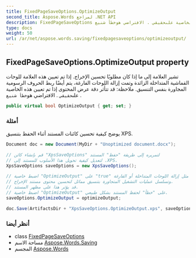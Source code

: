 ```yaml
---
title: FixedPageSaveOptions.OptimizeOutput
second_title: Aspose.Words لمراجع .NET API
description: FixedPageSaveOptions ملكية. تشير العلامة إلى ما إذا كان مطلوبًا تحسين الإخراج. إذا تم تعيين هذه العلامة للوحات القماشية المتداخلة الزائدة وتمت إزالة اللوحات الفارغة يتم أيضًا ربط الحروف الرسومية المجاورة بنفس التنسيق. ملاحظة قد تتأثر دقة عرض المحتوى إذا تم تعيين هذه الخاصية علىحقيقي . الافتراضي هوخطأ شنيع .
type: docs
weight: 50
url: /ar/net/aspose.words.saving/fixedpagesaveoptions/optimizeoutput/
---
```

## FixedPageSaveOptions.OptimizeOutput property

تشير العلامة إلى ما إذا كان مطلوبًا تحسين الإخراج. إذا تم تعيين هذه العلامة للوحات القماشية المتداخلة الزائدة وتمت إزالة اللوحات الفارغة، يتم أيضًا ربط الحروف الرسومية المجاورة بنفس التنسيق. ملاحظة: قد تتأثر دقة عرض المحتوى إذا تم تعيين هذه الخاصية على`حقيقي` . الافتراضي هو`خطأ شنيع` .

```csharp
public virtual bool OptimizeOutput { get; set; }
```

### أمثلة

يوضح كيفية تحسين كائنات المستند أثناء الحفظ بتنسيق XPS.

```csharp
Document doc = new Document(MyDir + "Unoptimized document.docx");

// قم بإنشاء كائن "XpsSaveOptions" لتمريره إلى طريقة "حفظ" المستند
// لتعديل كيفية تحويل هذا الأسلوب للمستند إلى .XPS.
XpsSaveOptions saveOptions = new XpsSaveOptions();

// اضبط خاصية "OptimizeOutput" على "true" لاتخاذ إجراءات مثل إزالة اللوحات المتداخلة أو الفارغة
// وتسلسل عمليات التشغيل المتجاورة بتنسيق مماثل لتحسين محتوى مستند الإخراج.
// قد يؤثر هذا على مظهر المستند.
// اضبط خاصية "OptimizeOutput" على "خطأ" لحفظ المستند بشكل طبيعي.
saveOptions.OptimizeOutput = optimizeOutput;

doc.Save(ArtifactsDir + "XpsSaveOptions.OptimizeOutput.xps", saveOptions);
```

### أنظر أيضا

* class [FixedPageSaveOptions](../)
* مساحة الاسم [Aspose.Words.Saving](../../fixedpagesaveoptions/)
* المجسم [Aspose.Words](../../../)


